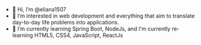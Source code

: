 - 👋 Hi, I’m @eliana1507
- 👀 I’m interested in web development and everything that aim to translate day-to-day life problems into applications.
- 🌱 I’m currently learning Spring Boot, NodeJs, and I'm currently re-learning HTML5, CSS4, JavaScript, ReactJs

<!--- 
- 💞️ I’m looking to collaborate on ... 
- 📫 How to reach me ...
---> 
<!---
eliana1507/eliana1507 is a ✨ special ✨ repository because its `README.md` (this file) appears on your GitHub profile.
You can click the Preview link to take a look at your changes.
--->
